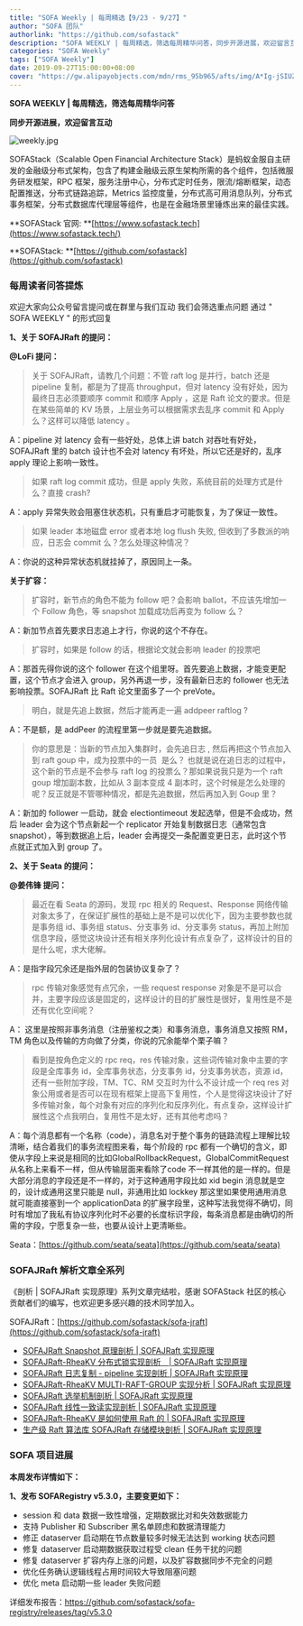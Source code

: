 ```yaml
---
title: "SOFA Weekly | 每周精选【9/23 - 9/27】"
author: "SOFA 团队"
authorlink: "https://github.com/sofastack"
description: "SOFA WEEKLY | 每周精选，筛选每周精华问答，同步开源进展，欢迎留言互动。"
categories: "SOFA Weekly"
tags: ["SOFA Weekly"]
date: 2019-09-27T15:00:00+08:00
cover: "https://gw.alipayobjects.com/mdn/rms_95b965/afts/img/A*Ig-jSIUZWx0AAAAAAAAAAAAAARQnAQ"
---
```


**SOFA WEEKLY | 每周精选，筛选每周精华问答**

**同步开源进展，欢迎留言互动**

![weekly.jpg](https://gw.alipayobjects.com/mdn/rms_95b965/afts/img/A*ARgKS6SuU7YAAAAAAAAAAAAAARQnAQ)

SOFAStack（Scalable Open Financial Architecture Stack）是蚂蚁金服自主研发的金融级分布式架构，包含了构建金融级云原生架构所需的各个组件，包括微服务研发框架，RPC 框架，服务注册中心，分布式定时任务，限流/熔断框架，动态配置推送，分布式链路追踪，Metrics 监控度量，分布式高可用消息队列，分布式事务框架，分布式数据库代理层等组件，也是在金融场景里锤炼出来的最佳实践。

**SOFAStack 官网: **[https://www.sofastack.tech](https://www.sofastack.tech/)

**SOFAStack: **[https://github.com/sofastack](https://github.com/sofastack)

### 每周读者问答提炼

欢迎大家向公众号留言提问或在群里与我们互动
我们会筛选重点问题
通过 " SOFA WEEKLY " 的形式回复

**1、关于 SOFAJRaft 的提问：**

**@LoFi 提问：**

> 关于 SOFAJRaft，请教几个问题：不管 raft log 是并行，batch 还是 pipeline 复制，都是为了提高 throughput，但对 latency 没有好处，因为最终日志必须要顺序 commit 和顺序 Apply ，这是 Raft 论文的要求。但是在某些简单的 KV 场景，上层业务可以根据需求去乱序 commit 和 Apply 么？这样可以降低 latency 。

A：pipeline 对 latency 会有一些好处，总体上讲 batch 对吞吐有好处，SOFAJRaft 里的 batch 设计也不会对 latency 有坏处，所以它还是好的，乱序 apply 理论上影响一致性。

> 如果 raft log commit 成功，但是 apply 失败，系统目前的处理方式是什么？直接 crash?

A：apply 异常失败会阻塞住状态机，只有重启才可能恢复，为了保证一致性。

> 如果 leader 本地磁盘 error 或者本地 log flush 失败, 但收到了多数派的响应，日志会 commit 么？怎么处理这种情况？

A：你说的这种异常状态机就挂掉了，原因同上一条。

**关于扩容：**

> 扩容时，新节点的角色不能为 follow 吧？会影响 ballot，不应该先增加一个 Follow 角色，等 snapshot 加载成功后再变为 follow 么？

A：新加节点首先要求日志追上才行，你说的这个不存在。

> 扩容时，如果是 follow 的话，根据论文就会影响 leader 的投票吧

A：那首先得你说的这个 follower 在这个组里呀。首先要追上数据，才能变更配置，这个节点才会进入 group，另外再退一步，没有最新日志的 follower 也无法影响投票。SOFAJRaft 比 Raft 论文里面多了一个 preVote。

>明白，就是先追上数据，然后才能再走一遍 addpeer raftlog ?

A：不是额，是 addPeer 的流程里第一步就是要先追数据。

> 你的意思是：当新的节点加入集群时，会先追日志 , 然后再把这个节点加入到 raft goup 中，成为投票中的一员  是么？ 也就是说在追日志的过程中，这个新的节点是不会参与 raft log 的投票么？那如果说我只是为一个 raft goup 增加副本数，比如从 3 副本变成 4 副本时，这个时候是怎么处理的呢？反正就是不管哪种情况，都是先追数据，然后再加入到 Goup 里？

A：新加的 follower 一启动，就会 electiontimeout 发起选举，但是不会成功，然后 leader 会为这个节点新起一个 replicator 开始复制数据日志（通常包含 snapshot），等到数据追上后，leader 会再提交一条配置变更日志，此时这个节点就正式加入到 group 了。

**2、关于 Seata 的提问：**

**@姜伟锋 提问：**

> 最近在看 Seata 的源码，发现 rpc 相关的 Request、Response 网络传输对象太多了，在保证扩展性的基础上是不是可以优化下，因为主要参数也就是事务组 id、事务组 status、分支事务 id、分支事务 status，再加上附加信息字段，感觉这块设计还有相关序列化设计有点复杂了，这样设计的目的是什么呢，求大佬解。

A：是指字段冗余还是指外层的包装协议复杂了？

> rpc 传输对象感觉有点冗余，一些 request response 对象是不是可以合并，主要字段应该是固定的，这样设计的目的扩展性是很好，复用性是不是还有优化空间呢？

A： 这里是按照非事务消息（注册鉴权之类）和事务消息，事务消息又按照 RM，TM 角色以及传输的方向做了分类，你说的冗余能举个栗子嘛？

> 看到是按角色定义的 rpc req，res 传输对象，这些词传输对象中主要的字段是全库事务 id，全库事务状态，分支事务 id，分支事务状态，资源 id，还有一些附加字段，TM、TC、RM 交互时为什么不设计成一个 req res 对象公用或者是否可以在现有框架上提高下复用性，个人是觉得这块设计了好多传输对象，每个对象有对应的序列化和反序列化，有点复杂，这样设计扩展性这个点我明白，复用性不是太好，还有其他考虑吗？

A：每个消息都有一个名称（code），消息名对于整个事务的链路流程上理解比较清晰，结合着我们的事务流程图来看，每个阶段的 rpc 都有一个确切的含义，即使从字段上来说是相同的比如GlobalRollbackRequest，GlobalCommitRequest 从名称上来看不一样，但从传输层面来看除了code 不一样其他的是一样的。但是大部分消息的字段还是不一样的，对于这种通用字段比如 xid begin 消息就是空的，设计成通用这里只能是 null，非通用比如 lockkey 那这里如果使用通用消息就可能直接塞到一个 applicationData 的扩展字段里，这种写法我觉得不确切，同时有增加了我私有协议序列化时不必要的长度标识字段，每条消息都是由确切的所需的字段，宁愿复杂一些，也要从设计上更清晰些。

Seata：[https://github.com/seata/seata](https://github.com/seata/seata)

### SOFAJRaft 解析文章全系列

《剖析 | SOFAJRaft 实现原理》系列文章完结啦，感谢 SOFAStack 社区的核心贡献者们的编写，也欢迎更多感兴趣的技术同学加入。

SOFAJRaft：[https://github.com/sofastack/sofa-jraft](https://github.com/sofastack/sofa-jraft)

- [SOFAJRaft Snapshot 原理剖析 | SOFAJRaft 实现原理](https://www.sofastack.tech/blog/sofa-jraft-snapshot-principle-analysis/)
- [SOFAJRaft-RheaKV 分布式锁实现剖析　| SOFAJRaft 实现原理](https://www.sofastack.tech/blog/sofa-jraft-rheakv-distributedlock/)
- [SOFAJRaft 日志复制 - pipeline 实现剖析 | SOFAJRaft 实现原理](https://www.sofastack.tech/blog/sofa-jraft-pipeline-principle/)
- [SOFAJRaft-RheaKV MULTI-RAFT-GROUP 实现分析 | SOFAJRaft 实现原理](https://www.sofastack.tech/blog/sofa-jraft-rheakv-multi-raft-group/)
- [SOFAJRaft 选举机制剖析 | SOFAJRaft 实现原理](https://www.sofastack.tech/blog/sofa-jraft-election-mechanism/)
- [SOFAJRaft 线性一致读实现剖析 | SOFAJRaft 实现原理](https://www.sofastack.tech/blog/sofa-jraft-linear-consistent-read-implementation/)
- [SOFAJRaft-RheaKV 是如何使用 Raft 的 | SOFAJRaft 实现原理](https://www.sofastack.tech/blog/sofa-jraft-rheakv/)
- [生产级 Raft 算法库 SOFAJRaft 存储模块剖析 | SOFAJRaft 实现原理](https://www.sofastack.tech/blog/sofa-jraft-algorithm-storage-module-deep-dive/)

### SOFA 项目进展

**本周发布详情如下：**

**1、发布 SOFARegistry v5.3.0，主要变更如下：**

- session 和 data 数据一致性增强，定期数据比对和失效数据能力
- 支持 Publisher 和 Subscriber 黑名单顾虑和数据清理能力
- 修正 dataserver 启动期在节点数量较多时候无法达到 working 状态问题
- 修复 dataserver 启动期数据获取过程受 clean 任务干扰的问题
- 修复 dataserver 扩容内存上涨的问题，以及扩容数据同步不完全的问题
- 优化任务确认逻辑线程占用时间较大导致阻塞问题
- 优化 meta 启动期一些 leader 失败问题

详细发布报告：<https://github.com/sofastack/sofa-registry/releases/tag/v5.3.0>
